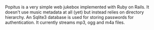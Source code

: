 Popitus is a very simple web jukebox implemented with Ruby on Rails. It doesn't use music metadata at all (yet) but instead relies on directory hierarchy. An Sqlite3 database is used for storing passwords for authentication. It currently streams mp3, ogg and m4a files.